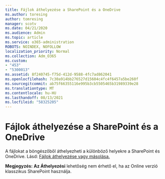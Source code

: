 ```yaml
---
title: Fájlok áthelyezése a SharePoint és a OneDrive
ms.author: toresing
author: tomresing
manager: scotv
ms.date: 04/21/2020
ms.audience: Admin
ms.topic: article
ms.service: o365-administration
ROBOTS: NOINDEX, NOFOLLOW
localization_priority: Normal
ms.collection: Adm_O365
ms.custom:
- "453"
- "5300013"
ms.assetid: 8f240745-f75d-412d-9588-4fc7ad862041
ms.openlocfilehash: 7c30a914bb276527d15604c4fc4f6457a5be260f
ms.sourcegitcommit: ab75f66355116e995b3cb5505465b31989339e28
ms.translationtype: MT
ms.contentlocale: hu-HU
ms.lasthandoff: 08/13/2021
ms.locfileid: "58325205"
---
```

# <a name="move-files-in-sharepoint-and-onedrive"></a>Fájlok áthelyezése a SharePoint és a OneDrive

A fájlokat a böngészőből áthelyezheti a különböző helyekre a SharePoint és OneDrive. Lásd: [Fájlok áthelyezése vagy másolása.](https://support.microsoft.com/office/move-or-copy-files-in-sharepoint-00e2f483-4df3-46be-a861-1f5f0c1a87bc?ui=en-US&rs=en-US&ad=US)


**Megjegyzés:** **Az Áthelyezési** lehetőség nem érhető el, ha az Online verzió klasszikus SharePoint használja.
  

